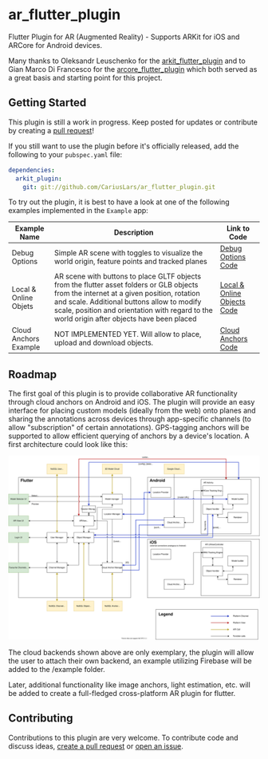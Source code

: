 # ar_flutter_plugin

Flutter Plugin for AR (Augmented Reality) - Supports ARKit for iOS and ARCore for Android devices.

Many thanks to Oleksandr Leuschenko for the [arkit_flutter_plugin](https://github.com/olexale/arkit_flutter_plugin) and to Gian Marco Di Francesco for the [arcore_flutter_plugin](https://github.com/giandifra/arcore_flutter_plugin) which both served as a great basis and starting point for this project.

## Getting Started

This plugin is still a work in progress. Keep posted for updates or contribute by creating a [pull request](https://github.com/CariusLars/ar_flutter_plugin/compare)!

If you still want to use the plugin before it's officially released, add the following to your `pubspec.yaml` file:
```yaml
dependencies:
  arkit_plugin:
    git: git://github.com/CariusLars/ar_flutter_plugin.git
```

To try out the plugin, it is best to have a look at one of the following examples implemented in the `Example` app:


| Example Name          | Description                                                                                                                                                                                                                                                                            | Link to Code                                                                                                                                 |
| --------------------- | -------------------------------------------------------------------------------------------------------------------------------------------------------------------------------------------------------------------------------------------------------------------------------------- | -------------------------------------------------------------------------------------------------------------------------------------------- |
| Debug Options         | Simple AR scene with toggles to visualize the world origin, feature points and tracked planes                                                                                                                                                                                          | [Debug Options Code](https://github.com/CariusLars/ar_flutter_plugin/blob/main/example/lib/examples/debugoptionsexample.dart)                |
| Local & Online Objets | AR scene with buttons to place GLTF objects from the flutter asset folders or GLB objects from the internet at a given position, rotation and scale. Additional buttons allow to modify scale, position and orientation with regard to the world origin after objects have been placed | [Local & Online Objects Code](https://github.com/CariusLars/ar_flutter_plugin/blob/main/example/lib/examples/localandwebobjectsexample.dart) |
| Cloud Anchors Example | NOT IMPLEMENTED YET. Will allow to place, upload and download objects.                                                                                                                                                                                                                 | [Cloud Anchors Code](https://github.com/CariusLars/ar_flutter_plugin/blob/main/example/lib/examples/cloudanchorexample.dart)                 |


## Roadmap

The first goal of this plugin is to provide collaborative AR functionality through cloud anchors on Android and iOS. The plugin will provide an easy interface for placing custom models (ideally from the web) onto planes and sharing the annotations across devices through app-specific channels (to allow "subscription" of certain annotations). GPS-tagging anchors will be supported to allow efficient querying of anchors by a device's location. A first architecture could look like this: 

![ar_plugin_architecture](./AR_Plugin_Architecture_lowlevel.svg)

The cloud backends shown above are only exemplary, the plugin will allow the user to attach their own backend, an example utilizing Firebase will be added to the /example folder.

Later, additional functionality like image anchors, light estimation, etc. will be added to create a full-fledged cross-platform AR plugin for flutter.

## Contributing

Contributions to this plugin are very welcome. To contribute code and discuss ideas, [create a pull request](https://github.com/CariusLars/ar_flutter_plugin/compare) or [open an issue](https://github.com/CariusLars/ar_flutter_plugin/issues/new).
